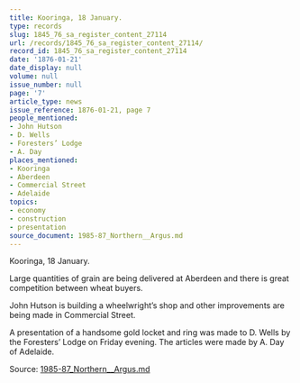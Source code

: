 ```yaml
---
title: Kooringa, 18 January.
type: records
slug: 1845_76_sa_register_content_27114
url: /records/1845_76_sa_register_content_27114/
record_id: 1845_76_sa_register_content_27114
date: '1876-01-21'
date_display: null
volume: null
issue_number: null
page: '7'
article_type: news
issue_reference: 1876-01-21, page 7
people_mentioned:
- John Hutson
- D. Wells
- Foresters’ Lodge
- A. Day
places_mentioned:
- Kooringa
- Aberdeen
- Commercial Street
- Adelaide
topics:
- economy
- construction
- presentation
source_document: 1985-87_Northern__Argus.md
---
```


Kooringa, 18 January.

Large quantities of grain are being delivered at Aberdeen and there is great competition between wheat buyers.

John Hutson is building a wheelwright’s shop and other improvements are being made in Commercial Street.

A presentation of a handsome gold locket and ring was made to D. Wells by the Foresters’ Lodge on Friday evening.  The articles were made by A. Day of Adelaide.

Source: [1985-87_Northern__Argus.md](/downloads/markdown/1985-87_Northern__Argus.md)
